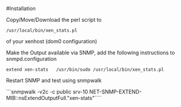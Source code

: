 #Installation

Copy/Move/Download the perl script to 

```/usr/local/bin/xen_stats.pl```

of your xenhost (dom0 configuration)

Make the Output available via SNMP, add the following instructions to snmpd.configuration

```extend xen-stats   /usr/bin/sudo /usr/local/bin/xen_stats.pl```

Restart SNMP and test using snmpwalk

```snmpwalk -v2c -c public  srv-10 NET-SNMP-EXTEND-MIB::nsExtendOutputFull.\"xen-stats\"````
